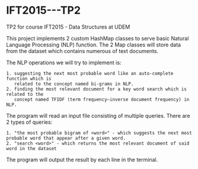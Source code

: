 # IFT2015---TP2
TP2 for course IFT2015 - Data Structures at UDEM

This project implements 2 custom HashMap classes to serve basic Natural Language Processing (NLP) function. The 2 Map classes will store data from the dataset which contains numerous of text documents. 

The NLP operations we will try to implement is:

    1. suggesting the next most probable word like an auto-complete function which is 
       related to the concept named bi-grams in NLP.
    2. finding the most relevant document for a key word search which is related to the 
       concept named TFIDF (term frequency–inverse document frequency) in NLP.
 
 The program will read an input file consisting of multiple queries. There are 2 types of queries: 
 
    1. "the most probable bigram of <word>" - which suggests the next most probable word that appear after a given word.
    2. "search <word>" - which returns the most relevant document of said word in the dataset

The program will output the result by each line in the terminal.
    
